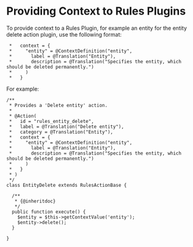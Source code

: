 # Providing Context to Rules Plugins

To provide context to a Rules Plugin, for example an entity for the entity delete action plugin, use the following format:

```
 *   context = {
 *     "entity" = @ContextDefinition("entity",
 *       label = @Translation("Entity"),
 *       description = @Translation("Specifies the entity, which should be deleted permanently.")
 *     )
 *   }
```
For example:
```
/**
 * Provides a 'Delete entity' action.
 *
 * @Action(
 *   id = "rules_entity_delete",
 *   label = @Translation("Delete entity"),
 *   category = @Translation("Entity"),
 *   context = {
 *     "entity" = @ContextDefinition("entity",
 *       label = @Translation("Entity"),
 *       description = @Translation("Specifies the entity, which should be deleted permanently.")
 *     )
 *   }
 * )
 */
class EntityDelete extends RulesActionBase {

  /**
   * {@inheritdoc}
   */
  public function execute() {
    $entity = $this->getContextValue('entity');
    $entity->delete();
  }

}
```
